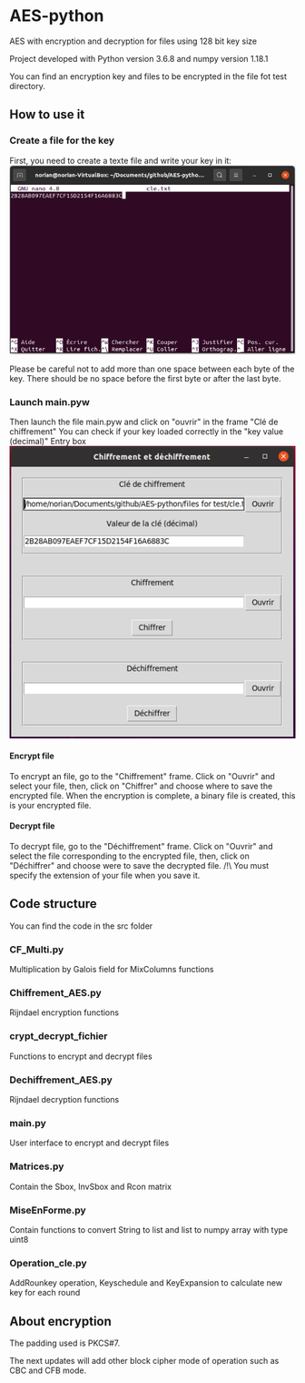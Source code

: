 # AES-python
AES with encryption and decryption for files using 128 bit key size

Project developed with Python version 3.6.8 and numpy version 1.18.1

You can find an encryption key and files to be encrypted in the file fot test directory.

## How to use it

### Create a file for the key
First, you need to create a texte file and write your key in it:
![cle.txt](https://github.com/NorianGuernine/AES-python/blob/main/Pictures/cle_txt.png)

Please be careful not to add more than one space between each byte of the key.
There should be no space before the first byte or after the last byte. 

### Launch main.pyw
Then launch the file main.pyw and click on "ouvrir" in the frame "Clé de chiffrement"
You can check if your key loaded correctly in the "key value (decimal)" Entry box
![chargement_cle](https://github.com/NorianGuernine/AES-python/blob/main/Pictures/cle_main.png)

#### Encrypt file
To encrypt an file, go to the "Chiffrement" frame.
Click on "Ouvrir" and select your file, then, click on "Chiffrer" and choose where to save the encrypted file.
When the encryption is complete, a binary file is created, this is your encrypted file.

#### Decrypt file 
To decrypt file, go to the "Déchiffrement" frame.
Click on "Ouvrir" and select the file corresponding to the encrypted file, then, click on "Déchiffrer" and choose were to save the decrypted file. /!\ You must specify the extension of your file when you save it.

## Code structure
You can find the code in the src folder

### CF_Multi.py
Multiplication by Galois field for MixColumns functions 

### Chiffrement_AES.py
Rijndael encryption functions 

### crypt_decrypt_fichier
Functions to encrypt and decrypt files

### Dechiffrement_AES.py
Rijndael decryption functions 

### main.py
User interface to encrypt and decrypt files

### Matrices.py
Contain the Sbox, InvSbox and Rcon matrix

### MiseEnForme.py
Contain functions to convert String to list and list to numpy array with type uint8

### Operation_cle.py
AddRounkey operation, Keyschedule and KeyExpansion to calculate new key for each round

## About encryption
The padding used is PKCS#7.

The next updates will add other block cipher mode of operation such as CBC and CFB mode.

